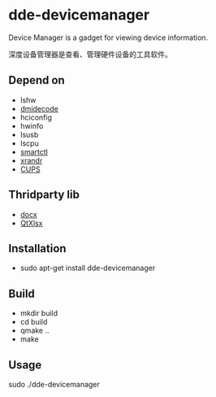 # dde-devicemanager
Device Manager is a gadget for viewing device information.


深度设备管理器是查看、管理硬件设备的工具软件。

## Depend on 
* lshw
* [dmidecode](http://www.nongnu.org/dmidecode/)
* hciconfig
* hwinfo
* lsusb
* lscpu
* [smartctl](https://www.smartmontools.org/)
* [xrandr](https://www.x.org/wiki/Projects/XRandR/)
* [CUPS](https://www.cups.org/index.html)

## Thridparty lib
* [docx](https://github.com/lpxxn/docx)
* [QtXlsx](http://qtxlsx.debao.me)

## Installation
* sudo apt-get install dde-devicemanager

## Build
* mkdir build
* cd build
* qmake ..
* make

## Usage
sudo ./dde-devicemanager